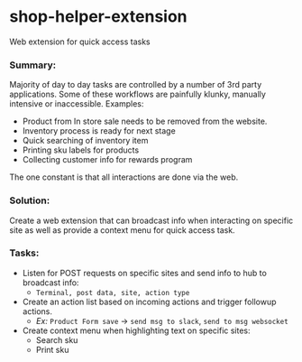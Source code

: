 # shop-helper-extension
Web extension for quick access tasks

### Summary:
Majority of day to day tasks are controlled by a number of 3rd party applications.
Some of these workflows are painfully klunky, manually intensive or inaccessible.
Examples:
- Product from In store sale needs to be removed from the website.
- Inventory process is ready for next stage
- Quick searching of inventory item
- Printing sku labels for products
- Collecting customer info for rewards program

The one constant is that all interactions are done via the web.
### Solution:
Create a web extension that can broadcast info when interacting on specific site as well as provide a context menu for quick access task.

### Tasks:
- Listen for POST requests on specific sites and send info to hub to broadcast info:
  - `Terminal, post data, site, action type`
- Create an action list based on incoming actions and trigger followup actions.
  - *Ex:* `Product Form save` -> `send msg to slack`, `send to msg websocket`
- Create context menu when highlighting text on specific sites:
  - Search sku
  - Print sku
 
 
